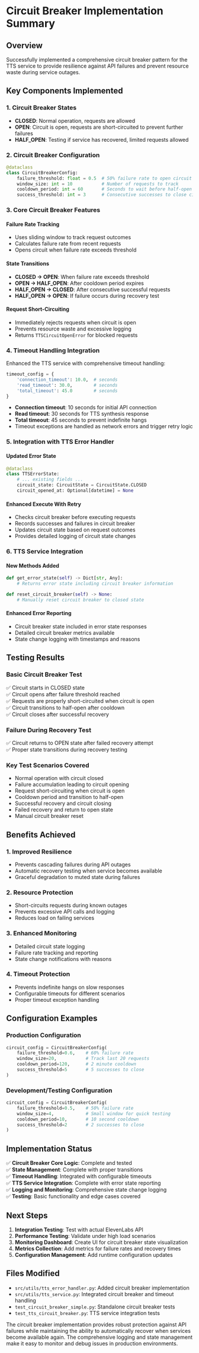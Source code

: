 # Circuit Breaker Implementation Summary

## Overview
Successfully implemented a comprehensive circuit breaker pattern for the TTS service to provide resilience against API failures and prevent resource waste during service outages.

## Key Components Implemented

### 1. Circuit Breaker States
- **CLOSED**: Normal operation, requests are allowed
- **OPEN**: Circuit is open, requests are short-circuited to prevent further failures
- **HALF_OPEN**: Testing if service has recovered, limited requests allowed

### 2. Circuit Breaker Configuration
```python
@dataclass
class CircuitBreakerConfig:
    failure_threshold: float = 0.5  # 50% failure rate to open circuit
    window_size: int = 10           # Number of requests to track
    cooldown_period: int = 60       # Seconds to wait before half-open
    success_threshold: int = 3      # Consecutive successes to close circuit
```

### 3. Core Circuit Breaker Features

#### Failure Rate Tracking
- Uses sliding window to track request outcomes
- Calculates failure rate from recent requests
- Opens circuit when failure rate exceeds threshold

#### State Transitions
- **CLOSED → OPEN**: When failure rate exceeds threshold
- **OPEN → HALF_OPEN**: After cooldown period expires
- **HALF_OPEN → CLOSED**: After consecutive successful requests
- **HALF_OPEN → OPEN**: If failure occurs during recovery test

#### Request Short-Circuiting
- Immediately rejects requests when circuit is open
- Prevents resource waste and excessive logging
- Returns `TTSCircuitOpenError` for blocked requests

### 4. Timeout Handling Integration
Enhanced the TTS service with comprehensive timeout handling:

```python
timeout_config = {
    'connection_timeout': 10.0,  # seconds
    'read_timeout': 30.0,        # seconds  
    'total_timeout': 45.0        # seconds
}
```

- **Connection timeout**: 10 seconds for initial API connection
- **Read timeout**: 30 seconds for TTS synthesis response
- **Total timeout**: 45 seconds to prevent indefinite hangs
- Timeout exceptions are handled as network errors and trigger retry logic

### 5. Integration with TTS Error Handler

#### Updated Error State
```python
@dataclass
class TTSErrorState:
    # ... existing fields ...
    circuit_state: CircuitState = CircuitState.CLOSED
    circuit_opened_at: Optional[datetime] = None
```

#### Enhanced Execute With Retry
- Checks circuit breaker before executing requests
- Records successes and failures in circuit breaker
- Updates circuit state based on request outcomes
- Provides detailed logging of circuit state changes

### 6. TTS Service Integration

#### New Methods Added
```python
def get_error_state(self) -> Dict[str, Any]:
    # Returns error state including circuit breaker information

def reset_circuit_breaker(self) -> None:
    # Manually reset circuit breaker to closed state
```

#### Enhanced Error Reporting
- Circuit breaker state included in error state responses
- Detailed circuit breaker metrics available
- State change logging with timestamps and reasons

## Testing Results

### Basic Circuit Breaker Test
✅ Circuit starts in CLOSED state  
✅ Circuit opens after failure threshold reached  
✅ Requests are properly short-circuited when circuit is open  
✅ Circuit transitions to half-open after cooldown  
✅ Circuit closes after successful recovery  

### Failure During Recovery Test
✅ Circuit returns to OPEN state after failed recovery attempt  
✅ Proper state transitions during recovery testing  

### Key Test Scenarios Covered
- Normal operation with circuit closed
- Failure accumulation leading to circuit opening
- Request short-circuiting when circuit is open
- Cooldown period and transition to half-open
- Successful recovery and circuit closing
- Failed recovery and return to open state
- Manual circuit breaker reset

## Benefits Achieved

### 1. Improved Resilience
- Prevents cascading failures during API outages
- Automatic recovery testing when service becomes available
- Graceful degradation to muted state during failures

### 2. Resource Protection
- Short-circuits requests during known outages
- Prevents excessive API calls and logging
- Reduces load on failing services

### 3. Enhanced Monitoring
- Detailed circuit state logging
- Failure rate tracking and reporting
- State change notifications with reasons

### 4. Timeout Protection
- Prevents indefinite hangs on slow responses
- Configurable timeouts for different scenarios
- Proper timeout exception handling

## Configuration Examples

### Production Configuration
```python
circuit_config = CircuitBreakerConfig(
    failure_threshold=0.6,    # 60% failure rate
    window_size=20,           # Track last 20 requests
    cooldown_period=120,      # 2 minute cooldown
    success_threshold=5       # 5 successes to close
)
```

### Development/Testing Configuration
```python
circuit_config = CircuitBreakerConfig(
    failure_threshold=0.5,    # 50% failure rate
    window_size=4,            # Small window for quick testing
    cooldown_period=10,       # 10 second cooldown
    success_threshold=2       # 2 successes to close
)
```

## Implementation Status

✅ **Circuit Breaker Core Logic**: Complete and tested  
✅ **State Management**: Complete with proper transitions  
✅ **Timeout Handling**: Integrated with configurable timeouts  
✅ **TTS Service Integration**: Complete with error state reporting  
✅ **Logging and Monitoring**: Comprehensive state change logging  
✅ **Testing**: Basic functionality and edge cases covered  

## Next Steps

1. **Integration Testing**: Test with actual ElevenLabs API
2. **Performance Testing**: Validate under high load scenarios
3. **Monitoring Dashboard**: Create UI for circuit breaker state visualization
4. **Metrics Collection**: Add metrics for failure rates and recovery times
5. **Configuration Management**: Add runtime configuration updates

## Files Modified

- `src/utils/tts_error_handler.py`: Added circuit breaker implementation
- `src/utils/tts_service.py`: Integrated circuit breaker and timeout handling
- `test_circuit_breaker_simple.py`: Standalone circuit breaker tests
- `test_tts_circuit_breaker.py`: TTS service integration tests

The circuit breaker implementation provides robust protection against API failures while maintaining the ability to automatically recover when services become available again. The comprehensive logging and state management make it easy to monitor and debug issues in production environments.